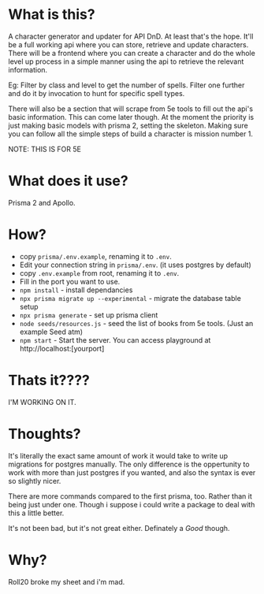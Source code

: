 # What is this?

A character generator and updater for API DnD. At least that's the hope. It'll be a full working api where you can store, retrieve and update characters. There will be a frontend where you can create a character and do the whole level up process in a simple manner using the api to retrieve the relevant information.

Eg: Filter by class and level to get the number of spells. Filter one further and do it by invocation to hunt for specific spell types.

There will also be a section that will scrape from 5e tools to fill out the api's basic information. This can come later though. At the moment the priority is just making basic models with prisma 2, setting the skeleton. Making sure you can follow all the simple steps of build a character is mission number 1.

NOTE: THIS IS FOR 5E

# What does it use?

Prisma 2 and Apollo.

# How? 

 - copy `prisma/.env.example`, renaming it to `.env`.
 - Edit your connection string in `prisma/.env`. (it uses postgres by default)
 - copy `.env.example` from root, renaming it to `.env`. 
 - Fill in the port you want to use.
 - `npm install` - install dependancies
 - `npx prisma migrate up --experimental` - migrate the database table setup
 - `npx prisma generate` - set up prisma client
 - `node seeds/resources.js` - seed the list of books from 5e tools. (Just an example Seed atm)
 - `npm start` - Start the server. You can access playground at http://localhost:[yourport]

# Thats it????

I'M WORKING ON IT.

# Thoughts?

It's literally the exact same amount of work it would take to write up migrations for postgres manually. The only difference is the oppertunity to work with more than just postgres if you wanted, and also the syntax is ever so slightly nicer. 

There are more commands compared to the first prisma, too. Rather than it being just under one. Though i suppose i could write a package to deal with this a little better. 

It's not been bad, but it's not great either. Definately a *Good* though.

# Why?

Roll20 broke my sheet and i'm mad.